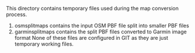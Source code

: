 This directory contains temporary files used during the map conversion process.
   1) osmsplitmaps contains the input OSM PBF file split into smaller PBF files
   2) garminsplitmaps contains the split PBF files converted to Garmin image format
None of these files are configured in GIT as they are just temporary working files.
